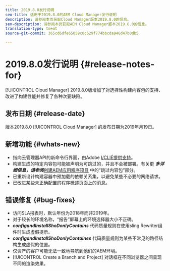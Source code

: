 ```yaml
---
title: 2019.8.0发行说明
seo-title: 适用于2019.8.0的AEM Cloud Manager发行说明
description: 请参阅本页获取Cloud Manager版本2019.8.0的信息。
seo-description: 请参阅本页获取AEM Cloud Manager版本2019.8.0的信息。
translation-type: tm+mt
source-git-commit: 365cd6dfe65059c0c529f774bbcda946d47b0db5

---
```


# 2019.8.0发行说明 {#release-notes-for}

[!UICONTROL Cloud Manager] 2019.8.0版增加了对选择性构建内容包的支持、改进了构建性能并修复了各种次要缺陷。

## 发布日期 {#release-date}

版本2019.8.0 [!UICONTROL Cloud Manager] 的发布日期为2019年月19日。

## 新增功能 {#whats-new}

* 指向云管理器API的新命令行界面，由Adobe [I/CLIÉ提供支持](https://github.com/adobe/aio-cli-plugin-cloudmanager)。
* 构建生成的特定内容包可能被声明为可跳过的，并且不会被部署。有关更 ***多详细信息，请参阅***[创建AEM应用程序项目](create-an-application-project.md) 中的“跳过内容包”部分。
* 已重新设计构建容器中预加载的依赖关系集，以避免某些不必要的网络请求。
* 已改进某些未正确配置的程序概述页面上的消息。

## 错误修复 {#bug-fixes}

* 访问SLA报表时，默认年份为2018年而非2019年。
* 对于较长的环境名称，“报告”屏幕上的环境选择器大小不正确。
* ***configandInstallShoDonlyContains*** 代码质量规则在使用sling Rewriter组件时生成虚假提示。
* ***configandInstallShoDonlyContaines*** 代码质量规则为某些不常见的路径结构生成虚假的位置。
* 仅资产的客户可能无法一致地导航到他们的AEM环境。
* [!UICONTROL Create a Branch and Project] 对话框在不同浏览器之间呈现不同的渲染效果。
